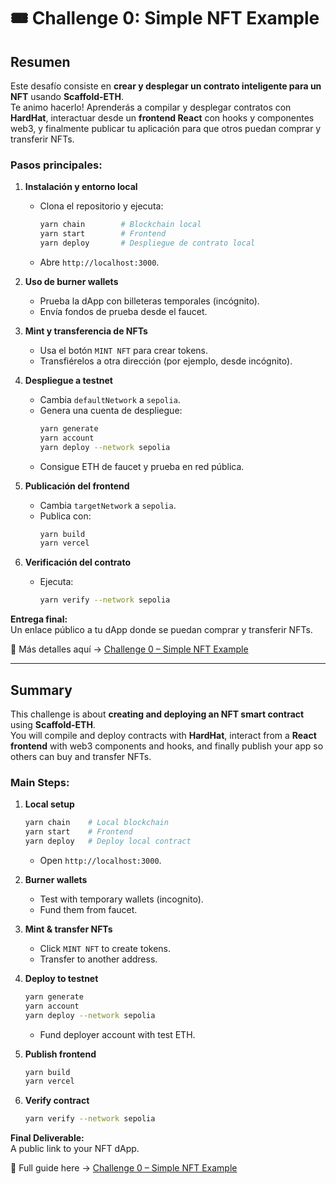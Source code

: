 # 🎟 Challenge 0: Simple NFT Example

## Resumen
Este desafío consiste en **crear y desplegar un contrato inteligente para un NFT** usando **Scaffold-ETH**.  
Te animo hacerlo! Aprenderás a compilar y desplegar contratos con **HardHat**, interactuar desde un **frontend React** con hooks y componentes web3, y finalmente publicar tu aplicación para que otros puedan comprar y transferir NFTs.

### Pasos principales:
1. **Instalación y entorno local**  
   - Clona el repositorio y ejecuta:
     ```bash
     yarn chain        # Blockchain local
     yarn start        # Frontend
     yarn deploy       # Despliegue de contrato local
     ```
   - Abre `http://localhost:3000`.

2. **Uso de burner wallets**  
   - Prueba la dApp con billeteras temporales (incógnito).
   - Envía fondos de prueba desde el faucet.

3. **Mint y transferencia de NFTs**  
   - Usa el botón `MINT NFT` para crear tokens.
   - Transfiérelos a otra dirección (por ejemplo, desde incógnito).

4. **Despliegue a testnet**  
   - Cambia `defaultNetwork` a `sepolia`.
   - Genera una cuenta de despliegue:
     ```bash
     yarn generate
     yarn account
     yarn deploy --network sepolia
     ```
   - Consigue ETH de faucet y prueba en red pública.

5. **Publicación del frontend**  
   - Cambia `targetNetwork` a `sepolia`.
   - Publica con:
     ```bash
     yarn build
     yarn vercel
     ```
   
6. **Verificación del contrato**  
   - Ejecuta:
     ```bash
     yarn verify --network sepolia
     ```

**Entrega final:**  
Un enlace público a tu dApp donde se puedan comprar y transferir NFTs.  

📌 Más detalles aquí → [Challenge 0 – Simple NFT Example](https://speedrunethereum.com/challenge/simple-nft-example)

---

## Summary 
This challenge is about **creating and deploying an NFT smart contract** using **Scaffold-ETH**.  
You will compile and deploy contracts with **HardHat**, interact from a **React frontend** with web3 components and hooks, and finally publish your app so others can buy and transfer NFTs.

### Main Steps:
1. **Local setup**
   ```bash
   yarn chain    # Local blockchain
   yarn start    # Frontend
   yarn deploy   # Deploy local contract
   ```
   - Open `http://localhost:3000`.

2. **Burner wallets**  
   - Test with temporary wallets (incognito).
   - Fund them from faucet.

3. **Mint & transfer NFTs**  
   - Click `MINT NFT` to create tokens.
   - Transfer to another address.

4. **Deploy to testnet**
   ```bash
   yarn generate
   yarn account
   yarn deploy --network sepolia
   ```
   - Fund deployer account with test ETH.

5. **Publish frontend**
   ```bash
   yarn build
   yarn vercel
   ```

6. **Verify contract**
   ```bash
   yarn verify --network sepolia
   ```

**Final Deliverable:**  
A public link to your NFT dApp.  

📌 Full guide here → [Challenge 0 – Simple NFT Example](https://speedrunethereum.com/challenge/simple-nft-example)
